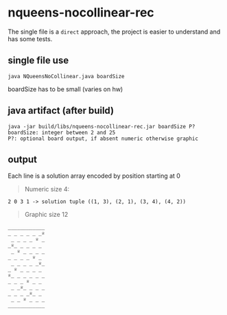 # nqueens-nocollinear-rec

The single file is a `direct` approach, the project is easier to understand and has some tests.

## single file use

```
java NQueensNoCollinear.java boardSize
```

boardSize has to be small (varies on hw)

## java artifact (after build)

```
java -jar build/libs/nqueens-nocollinear-rec.jar boardSize P?
boardSize: integer between 2 and 25
P?: optional board output, if absent numeric otherwise graphic
```

## output

Each line is a solution array encoded by position starting at 0

> Numeric size 4:

`2 0 3 1 -> solution tuple ((1, 3), (2, 1), (3, 4), (4, 2))`

> Graphic size 12

```
____________
_ _ _ _ _ _♕
 _ _ _ _ ♕ _
_♕_ _ _ _ _ 
 _ ♕ _ _ _ _
_ _ _ _ ♕ _ 
 _ _ _ _ _♕_
_ ♕ _ _ _ _ 
♕_ _ _ _ _ _
_ _ _ ♕ _ _ 
 _ _♕_ _ _ _
_ _ _ _♕_ _ 
 _ _ ♕ _ _ _
____________
```

